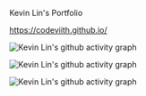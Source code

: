 Kevin Lin's Portfolio

https://codeviith.github.io/



![Kevin Lin's github activity graph](https://ghchart.rshah.org/codeviith)


![Kevin Lin's github activity graph](https://github-readme-stats.vercel.app/api?username=codeviith&show_icons=true&theme=dark&hide_border=true)

![Kevin Lin's github activity graph](https://github-readme-streak-stats.herokuapp.com?user=codeviith&theme=dark&hide_border=true&date_format=M%20j%5B%2C%20Y%5D)
